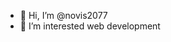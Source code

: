 - 👋 Hi, I’m @novis2077
- 👀 I’m interested web development

<!---
novis2077/novis2077 is a ✨ special ✨ repository because its `README.md` (this file) appears on your GitHub profile.
You can click the Preview link to take a look at your changes.
--->
